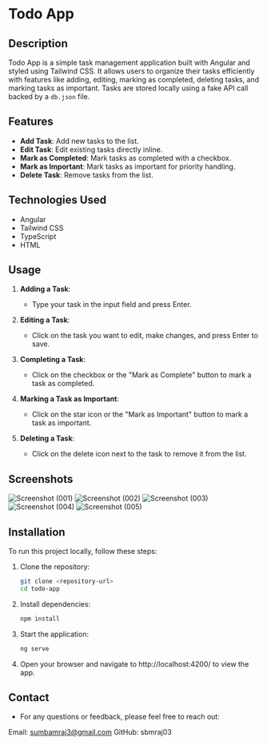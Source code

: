 # Todo App

## Description

Todo App is a simple task management application built with Angular and styled using Tailwind CSS. It allows users to organize their tasks efficiently with features like adding, editing, marking as completed, deleting tasks, and marking tasks as important. Tasks are stored locally using a fake API call backed by a `db.json` file.


## Features

- **Add Task**: Add new tasks to the list.
- **Edit Task**: Edit existing tasks directly inline.
- **Mark as Completed**: Mark tasks as completed with a checkbox.
- **Mark as Important**: Mark tasks as important for priority handling.
- **Delete Task**: Remove tasks from the list.

## Technologies Used

- Angular
- Tailwind CSS
- TypeScript
- HTML
  

## Usage

1. **Adding a Task**:
   - Type your task in the input field and press Enter.

2. **Editing a Task**:
   - Click on the task you want to edit, make changes, and press Enter to save.

3. **Completing a Task**:
   - Click on the checkbox or the "Mark as Complete" button to mark a task as completed.

4. **Marking a Task as Important**:
   - Click on the star icon or the "Mark as Important" button to mark a task as important.

5. **Deleting a Task**:
   - Click on the delete icon next to the task to remove it from the list.



## Screenshots
![Screenshot (001)](https://github.com/sbmraj03/To-Do-App/assets/100986100/d4791063-d694-461e-bf27-ef803a73fc1f)
![Screenshot (002)](https://github.com/sbmraj03/To-Do-App/assets/100986100/a80a0cf5-b4cb-4bfc-90ad-f384a3938c02)
![Screenshot (003)](https://github.com/sbmraj03/To-Do-App/assets/100986100/d496d793-d1a8-481a-81f0-9f79bb79a8ab)
![Screenshot (004)](https://github.com/sbmraj03/To-Do-App/assets/100986100/9c1c3994-2deb-4cef-8851-429d575e1e65)
![Screenshot (005)](https://github.com/sbmraj03/To-Do-App/assets/100986100/4c63871a-7333-4951-9739-64b22f5d916c)


## Installation

To run this project locally, follow these steps:

1. Clone the repository:
   ```bash
   git clone <repository-url>
   cd todo-app

2. Install dependencies:
    ```bash
    npm install

3. Start the application:
   ```bash
   ng serve

4. Open your browser and navigate to http://localhost:4200/ to view the app.

## Contact
- For any questions or feedback, please feel free to reach out:

Email: sumbamraj3@gmail.com
GitHub: sbmraj03
